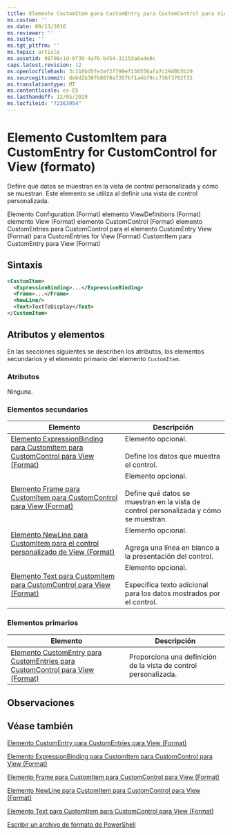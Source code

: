 ```yaml
---
title: Elemento CustomItem para CustomEntry para CustomControl para View (Format) | Microsoft Docs
ms.custom: ''
ms.date: 09/13/2016
ms.reviewer: ''
ms.suite: ''
ms.tgt_pltfrm: ''
ms.topic: article
ms.assetid: 98708c1d-6f39-4a76-b454-31153a6ade8c
caps.latest.revision: 12
ms.openlocfilehash: 3c110bd5fe3ef2f790ef136556afa7c29d0b5b29
ms.sourcegitcommit: debd2b38fb8070a7357bf1a4bf9cc736f3702f31
ms.translationtype: MT
ms.contentlocale: es-ES
ms.lasthandoff: 12/05/2019
ms.locfileid: "72363954"
---
```

# <a name="customitem-element-for-customentry-for-customcontrol-for-view-format"></a>Elemento CustomItem para CustomEntry for CustomControl for View (formato)

Define qué datos se muestran en la vista de control personalizada y cómo se muestran. Este elemento se utiliza al definir una vista de control personalizada.

Elemento Configuration (Format) elemento ViewDefinitions (Format) elemento View (Format) elemento CustomControl (Format) elemento CustomEntries para CustomControl para el elemento CustomEntry View (Format) para CustomEntries for View (Format) CustomItem para CustomEntry para View (Format)

## <a name="syntax"></a>Sintaxis

```xml
<CustomItem>
  <ExpressionBinding>...</ExpressionBinding>
  <Frame>...</Frame>
  <NewLine/>
  <Text>TextToDisplay</Text>
</CustomItem>
```

## <a name="attributes-and-elements"></a>Atributos y elementos

En las secciones siguientes se describen los atributos, los elementos secundarios y el elemento primario del elemento `CustomItem`.

### <a name="attributes"></a>Atributos

Ninguna.

### <a name="child-elements"></a>Elementos secundarios

|Elemento|Descripción|
|-------------|-----------------|
|[Elemento ExpressionBinding para CustomItem para CustomControl para View (Format)](./expressionbinding-element-for-customitem-for-customcontrol-for-view-format.md)|Elemento opcional.<br /><br /> Define los datos que muestra el control.|
|[Elemento Frame para CustomItem para CustomControl para View (Format)](./frame-element-for-customitem-for-customcontrol-for-view-format.md)|Elemento opcional.<br /><br /> Define qué datos se muestran en la vista de control personalizada y cómo se muestran.|
|[Elemento NewLine para CustomItem para el control personalizado de View (Format)](./newline-element-for-customitem-for-customcontrol-for-view-format.md)|Elemento opcional.<br /><br /> Agrega una línea en blanco a la presentación del control.|
|[Elemento Text para CustomItem para CustomControl para View (Format)](./text-element-for-customitem-for-customview-for-view-format.md)|Elemento opcional.<br /><br /> Especifica texto adicional para los datos mostrados por el control.|

### <a name="parent-elements"></a>Elementos primarios

|Elemento|Descripción|
|-------------|-----------------|
|[Elemento CustomEntry para CustomEntries para CustomControl para View (Format)](./customentry-element-for-customentries-for-customcontrol-for-view-format.md)|Proporciona una definición de la vista de control personalizada.|

## <a name="remarks"></a>Observaciones

## <a name="see-also"></a>Véase también

[Elemento CustomEntry para CustomEntries para View (Format)](./customentry-element-for-customentries-for-customcontrol-for-view-format.md)

[Elemento ExpressionBinding para CustomItem para CustomControl para View (Format)](./expressionbinding-element-for-customitem-for-customcontrol-for-view-format.md)

[Elemento Frame para CustomItem para CustomControl para View (Format)](./frame-element-for-customitem-for-customcontrol-for-view-format.md)

[Elemento NewLine para CustomItem para CustomControl para View (Format)](./newline-element-for-customitem-for-customcontrol-for-view-format.md)

[Elemento Text para CustomItem para CustomControl para View (Format)](./text-element-for-customitem-for-customview-for-view-format.md)

[Escribir un archivo de formato de PowerShell](./writing-a-powershell-formatting-file.md)
